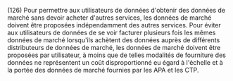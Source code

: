 (126) Pour permettre aux utilisateurs de données d'obtenir des données de marché sans devoir acheter d'autres services, les données de marché doivent être proposées indépendamment des autres services. Pour éviter aux utilisateurs de données de se voir facturer plusieurs fois les mêmes données de marché lorsqu'ils achètent des données auprès de différents distributeurs de données de marché, les données de marché doivent être proposées par utilisateur, à moins que de telles modalités de fourniture des données ne représentent un coût disproportionné eu égard à l'échelle et à la portée des données de marché fournies par les APA et les CTP.